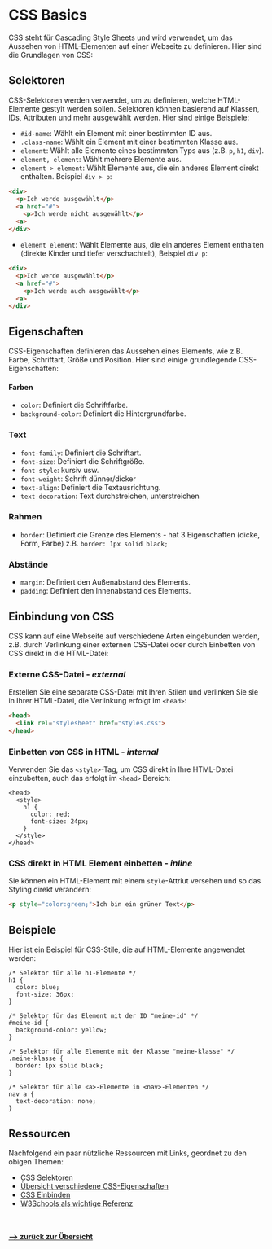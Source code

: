 # CSS Basics

CSS steht für Cascading Style Sheets und wird verwendet, um das Aussehen von HTML-Elementen auf einer Webseite zu definieren. Hier sind die Grundlagen von CSS:

## Selektoren

CSS-Selektoren werden verwendet, um zu definieren, welche HTML-Elemente gestylt werden sollen. Selektoren können basierend auf Klassen, IDs, Attributen und mehr ausgewählt werden. Hier sind einige Beispiele:

- `#id-name`: Wählt ein Element mit einer bestimmten ID aus.
- `.class-name`: Wählt ein Element mit einer bestimmten Klasse aus.
- `element`: Wählt alle Elemente eines bestimmten Typs aus (z.B. `p`, `h1`, `div`).
- `element, element`: Wählt mehrere Elemente aus.
- `element > element`: Wählt Elemente aus, die ein anderes Element direkt enthalten. Beispiel `div > p`: 
```html
<div>
  <p>Ich werde ausgewählt</p>
  <a href="#">
    <p>Ich werde nicht ausgewählt</p>
  <a>
</div>
```

- `element element`: Wählt Elemente aus, die ein anderes Element enthalten (direkte Kinder und tiefer verschachtelt), Beispiel `div p`:
```html
<div>
  <p>Ich werde ausgewählt</p>
  <a href="#">
    <p>Ich werde auch ausgewählt</p>
  <a>
</div>
```

## Eigenschaften

CSS-Eigenschaften definieren das Aussehen eines Elements, wie z.B. Farbe, Schriftart, Größe und Position. Hier sind einige grundlegende CSS-Eigenschaften:

#### Farben
- `color`: Definiert die Schriftfarbe.
- `background-color`: Definiert die Hintergrundfarbe.

### Text
- `font-family`: Definiert die Schriftart.
- `font-size`: Definiert die Schriftgröße.
- `font-style`: kursiv usw.
- `font-weight`: Schrift dünner/dicker
- `text-align`: Definiert die Textausrichtung.
- `text-decoration`: Text durchstreichen, unterstreichen

### Rahmen
- `border`: Definiert die Grenze des Elements - hat 3 Eigenschaften (dicke, Form, Farbe) z.B. `border: 1px solid black;`

### Abstände
- `margin`: Definiert den Außenabstand des Elements.
- `padding`: Definiert den Innenabstand des Elements.


## Einbindung von CSS

CSS kann auf eine Webseite auf verschiedene Arten eingebunden werden, z.B. durch Verlinkung einer externen CSS-Datei oder durch Einbetten von CSS direkt in die HTML-Datei:

### Externe CSS-Datei - *external*

Erstellen Sie eine separate CSS-Datei mit Ihren Stilen und verlinken Sie sie in Ihrer HTML-Datei, die Verlinkung erfolgt im `<head>`:

```html
<head>
  <link rel="stylesheet" href="styles.css">
</head>
```

### Einbetten von CSS in HTML - *internal*

Verwenden Sie das `<style>`-Tag, um CSS direkt in Ihre HTML-Datei einzubetten, auch das erfolgt im `<head>` Bereich:

```
<head>
  <style>
    h1 {
      color: red;
      font-size: 24px;
    }
  </style>
</head>
```

### CSS direkt in HTML Element einbetten - *inline*

Sie können ein HTML-Element mit einem `style`-Attriut versehen und so das Styling direkt verändern:
```html
<p style="color:green;">Ich bin ein grüner Text</p>
```

## Beispiele

Hier ist ein Beispiel für CSS-Stile, die auf HTML-Elemente angewendet werden:

```
/* Selektor für alle h1-Elemente */
h1 {
  color: blue;
  font-size: 36px;
}

/* Selektor für das Element mit der ID "meine-id" */
#meine-id {
  background-color: yellow;
}

/* Selektor für alle Elemente mit der Klasse "meine-klasse" */
.meine-klasse {
  border: 1px solid black;
}

/* Selektor für alle <a>-Elemente in <nav>-Elementen */
nav a {
  text-decoration: none;
}
```

## Ressourcen
Nachfolgend ein paar nützliche Ressourcen mit Links, geordnet zu den obigen Themen:
- [CSS Selektoren](https://kulturbanause.de/blog/css-selektoren/)
- [Übersicht verschiedene CSS-Eigenschaften](https://wiki.selfhtml.org/wiki/CSS/Eigenschaften)
- [CSS Einbinden](https://wiki.selfhtml.org/wiki/CSS/Tutorials/Einstieg/Stylesheets_einbinden#direkt_in_einem_style-Attribut)
- [W3Schools als wichtige Referenz](https://www.w3schools.com/cssref/index.php)

<br><br>
[**--> zurück zur Übersicht**](/README.md)
